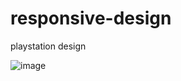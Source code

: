 # responsive-design
playstation design

![image](https://github.com/jitender72/responsive-design/assets/147124830/e22cfeab-2c9a-4fa9-981c-f69d5a02731d)

